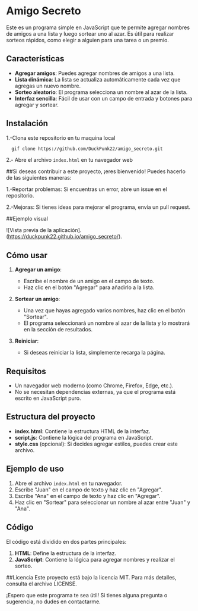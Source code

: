 # Amigo Secreto

Este es un programa simple en JavaScript que te permite agregar nombres de amigos a una lista y luego sortear uno al azar. Es útil para realizar sorteos rápidos, como elegir a alguien para una tarea o un premio.

## Características

- **Agregar amigos**: Puedes agregar nombres de amigos a una lista.
- **Lista dinámica**: La lista se actualiza automáticamente cada vez que agregas un nuevo nombre.
- **Sorteo aleatorio**: El programa selecciona un nombre al azar de la lista.
- **Interfaz sencilla**: Fácil de usar con un campo de entrada y botones para agregar y sortear.

## Instalación 

1.-Clona este repositorio en tu maquina local
```bash
  gif clone https://github.com/DuckPunk22/amigo_secreto.git
```

2.- Abre el archivo `index.html` en tu navegador web


##Si deseas contribuir a este proyecto, ¡eres bienvenido! Puedes hacerlo de las siguientes maneras:

1.-Reportar problemas: Si encuentras un error, abre un issue en el repositorio.

2.-Mejoras: Si tienes ideas para mejorar el programa, envía un pull request.

##Ejemplo visual

![Vista previa de la aplicación]. (https://duckpunk22.github.io/amigo_secreto/).

## Cómo usar

1. **Agregar un amigo**:
   - Escribe el nombre de un amigo en el campo de texto.
   - Haz clic en el botón "Agregar" para añadirlo a la lista.

2. **Sortear un amigo**:
   - Una vez que hayas agregado varios nombres, haz clic en el botón "Sortear".
   - El programa seleccionará un nombre al azar de la lista y lo mostrará en la sección de resultados.

3. **Reiniciar**:
   - Si deseas reiniciar la lista, simplemente recarga la página.

## Requisitos

- Un navegador web moderno (como Chrome, Firefox, Edge, etc.).
- No se necesitan dependencias externas, ya que el programa está escrito en JavaScript puro.

## Estructura del proyecto

- **index.html**: Contiene la estructura HTML de la interfaz.
- **script.js**: Contiene la lógica del programa en JavaScript.
- **style.css** (opcional): Si decides agregar estilos, puedes crear este archivo.

## Ejemplo de uso

1. Abre el archivo `index.html` en tu navegador.
2. Escribe "Juan" en el campo de texto y haz clic en "Agregar".
3. Escribe "Ana" en el campo de texto y haz clic en "Agregar".
4. Haz clic en "Sortear" para seleccionar un nombre al azar entre "Juan" y "Ana".

## Código

El código está dividido en dos partes principales:

1. **HTML**: Define la estructura de la interfaz.
2. **JavaScript**: Contiene la lógica para agregar nombres y realizar el sorteo.

##Licencia
Este proyecto está bajo la licencia MIT. Para más detalles, consulta el archivo LICENSE.

¡Espero que este programa te sea útil! Si tienes alguna pregunta o sugerencia, no dudes en contactarme.
